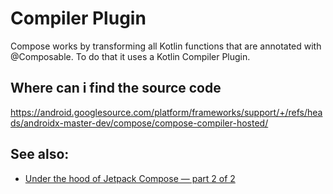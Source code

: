 # Compiler Plugin

Compose works by transforming all Kotlin functions that are annotated with @Composable.
To do that it uses a Kotlin Compiler Plugin.

## Where can i find the source code
https://android.googlesource.com/platform/frameworks/support/+/refs/heads/androidx-master-dev/compose/compose-compiler-hosted/


## See also:
* [Under the hood of Jetpack Compose — part 2 of 2](https://medium.com/androiddevelopers/under-the-hood-of-jetpack-compose-part-2-of-2-37b2c20c6cdd)

